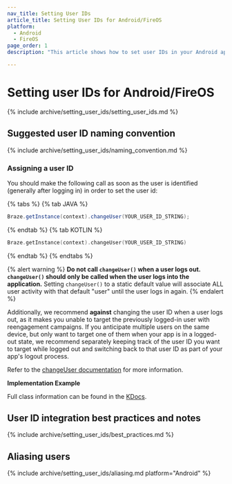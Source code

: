 ```yaml
---
nav_title: Setting User IDs
article_title: Setting User IDs for Android/FireOS
platform: 
  - Android
  - FireOS
page_order: 1
description: "This article shows how to set user IDs in your Android app, suggested user ID naming conventions, and some best practices."

---
```

 
# Setting user IDs for Android/FireOS
 
{% include archive/setting_user_ids/setting_user_ids.md %}

## Suggested user ID naming convention

{% include archive/setting_user_ids/naming_convention.md %}

### Assigning a user ID

You should make the following call as soon as the user is identified (generally after logging in) in order to set the user id:

{% tabs %}
{% tab JAVA %}

```java
Braze.getInstance(context).changeUser(YOUR_USER_ID_STRING);
```

{% endtab %}
{% tab KOTLIN %}

```kotlin
Braze.getInstance(context).changeUser(YOUR_USER_ID_STRING)
```

{% endtab %}
{% endtabs %}

{% alert warning %}
**Do not call `changeUser()` when a user logs out. `changeUser()` should only be called when the user logs into the application.** Setting `changeUser()` to a static default value will associate ALL user activity with that default "user" until the user logs in again.
{% endalert %}

Additionally, we recommend **against** changing the user ID when a user logs out, as it makes you unable to target the previously logged-in user with reengagement campaigns. If you anticipate multiple users on the same device, but only want to target one of them when your app is in a logged-out state, we recommend separately keeping track of the user ID you want to target while logged out and switching back to that user ID as part of your app's logout process.

Refer to the [changeUser documentation][4] for more information.

**Implementation Example**

Full class information can be found in the [KDocs][4].

## User ID integration best practices and notes

{% include archive/setting_user_ids/best_practices.md %}

## Aliasing users

{% include archive/setting_user_ids/aliasing.md platform="Android" %}

[1]: {{site.baseurl}}/developer_guide/rest_api/user_data/#user-data
[2]: {{site.baseurl}}/api/endpoints/messaging/
[4]: https://appboy.github.io/appboy-android-sdk/kdoc/braze-android-sdk/com.appboy/-appboy/change-user.html
